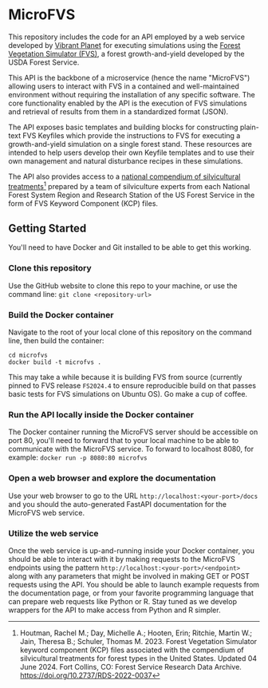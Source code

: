 # MicroFVS
This repository includes the code for an API employed by a web service developed by [Vibrant Planet](https://www.vibrantplanet.net/) for executing simulations using the [Forest Vegetation Simulator (FVS)](https://www.fs.usda.gov/managing-land/forest-management/fvs), a forest growth-and-yield developed by the USDA Forest Service. 

This API is the backbone of a microservice (hence the name "MicroFVS") allowing users to interact with FVS in a contained and well-maintained environment without requiring the installation of any specific software. The core functionality enabled by the API is the execution of FVS simulations and retrieval of results from them in a standardized format (JSON).

The API exposes basic templates and building blocks for constructing plain-text FVS Keyfiles which provide the instructions to FVS for executing a growth-and-yield simulation on a single forest stand. These resources are intended to help users develop their own Keyfile templates and to use their own management and natural disturbance recipes in these simulations. 

The API also provides access to a [national compendium of silvicultural treatments](https://doi.org/10.2737/RDS-2022-0037)[^1] prepared by a team of silviculture experts from each National Forest System Region and Research Station of the US Forest Service in the form of FVS Keyword Component (KCP) files.

[^1]: Houtman, Rachel M.; Day, Michelle A.; Hooten, Erin; Ritchie, Martin W.; Jain, Theresa B.; Schuler, Thomas M. 2023. Forest Vegetation Simulator keyword component (KCP) files associated with the compendium of silvicultural treatments for forest types in the United States. Updated 04 June 2024. Fort Collins, CO: Forest Service Research Data Archive. https://doi.org/10.2737/RDS-2022-0037


## Getting Started
You'll need to have Docker and Git installed to be able to get this working. 

### Clone this repository
Use the GitHub website to clone this repo to your machine, or use the command line:
`git clone <repository-url>`

### Build the Docker container
Navigate to the root of your local clone of this repository on the command line, then build the container:
```
cd microfvs
docker build -t microfvs .
```
This may take a while because it is building FVS from source (currently pinned to FVS release `FS2024.4` to ensure reproducible build on that passes basic tests for FVS simulations on Ubuntu OS). Go make a cup of coffee. 

### Run the API locally inside the Docker container
The Docker container running the MicroFVS server should be accessible on port 80, you'll need to forward that to your local machine to be able to communicate with the MicroFVS service. To forward to localhost 8080, for example:
`docker run -p 8080:80 microfvs`

### Open a web browser and explore the documentation
Use your web browser to go to the URL `http://localhost:<your-port>/docs` and you should the auto-generated FastAPI documentation for the MicroFVS web service. 

### Utilize the web service
Once the web service is up-and-running inside your Docker container, you should be able to interact with it by making requests to the MicroFVS endpoints using the pattern `http://localhost:<your-port>/<endpoint>` along with any parameters that might be involved in making GET or POST requests using the API. You should be able to launch example requests from the documentation page, or from your favorite programming language that can prepare web requests like Python or R. Stay tuned as we develop wrappers for the API to make access from Python and R simpler. 